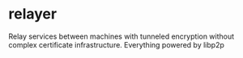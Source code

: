 # relayer
Relay services between machines with tunneled encryption without complex certificate infrastructure. Everything powered by libp2p
